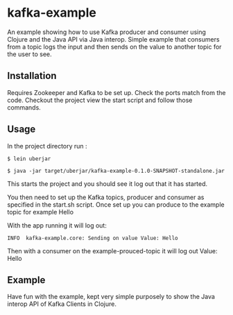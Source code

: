 # kafka-example

An example showing how to use Kafka producer and consumer using Clojure and the Java API via Java interop. Simple example that consumers from a topic logs the input and then sends on the value to another topic for the user to see. 

## Installation

Requires Zookeeper and Kafka to be set up. Check the ports match from the code.
Checkout the project view the start script and follow those commands.

## Usage

In the project directory run : 

    $ lein uberjar

    $ java -jar target/uberjar/kafka-example-0.1.0-SNAPSHOT-standalone.jar

This starts the project and you should see it log out that it has started.

You then need to set up the Kafka topics, producer and consumer as specified in the start.sh script. Once set up you can produce to the example topic for example Hello

With the app running it will log out:

    INFO  kafka-example.core: Sending on value Value: Hello
    
Then with a consumer on the example-prouced-topic it will log out Value: Hello

## Example

Have fun with the example, kept very simple purposely to show the Java interop API of Kafka Clients in Clojure. 

